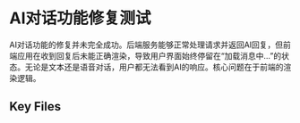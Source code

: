 # AI对话功能修复测试

AI对话功能的修复并未完全成功。后端服务能够正常处理请求并返回AI回复，但前端应用在收到回复后未能正确渲染，导致用户界面始终停留在“加载消息中...”的状态。无论是文本还是语音对话，用户都无法看到AI的响应。核心问题在于前端的渲染逻辑。

## Key Files

